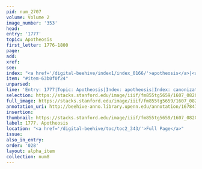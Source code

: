```yaml
---
pid: num_2707
volume: Volume 2
image_number: '353'
head:
entry: '1777'
topic: Apotheosis
first_letter: 1776-1800
page:
add:
xref:
see:
index: "<a href='/digital-beehive/index1/index_0166/'>apotheosis</a>|<a href='/digital-beehive/index1/index_0504/'>canonization</a>"
item: "#item-63b0f0f24"
unparsed:
line: 'Entry: 1777|Topic: Apotheosis|Index: apotheosis|Index: canonization|#item-63b0f0f24'
selection: https://stacks.stanford.edu/image/iiif/fm855tg5659/1607_0820/320,2967,2844,305/full/0/default.jpg
full_image: https://stacks.stanford.edu/image/iiif/fm855tg5659/1607_0820/full/full/0/default.jpg
annotation_uri: http://beehive-anno.library.upenn.edu/annotation/1678471557123
insertion:
thumbnail: https://stacks.stanford.edu/image/iiif/fm855tg5659/1607_0820/320,2967,600,180/250,/0/default.jpg
label: 1777. Apotheosis
location: "<a href='/digital-beehive/toc/toc2_343/'>Full Page</a>"
issue:
also_in_entry:
order: '028'
layout: alpha_item
collection: num8
---
```

